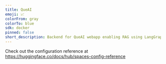 ```yaml
---
title: QueAI
emoji: 📈
colorFrom: gray
colorTo: blue
sdk: docker
pinned: false
short_description: Backend for QueAI webapp enabling RAG using LangGraph
---
```


Check out the configuration reference at https://huggingface.co/docs/hub/spaces-config-reference
